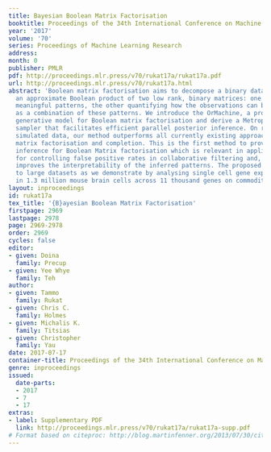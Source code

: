 ```yaml
---
title: Bayesian Boolean Matrix Factorisation
booktitle: Proceedings of the 34th International Conference on Machine Learning
year: '2017'
volume: '70'
series: Proceedings of Machine Learning Research
address: 
month: 0
publisher: PMLR
pdf: http://proceedings.mlr.press/v70/rukat17a/rukat17a.pdf
url: http://proceedings.mlr.press/v70/rukat17a.html
abstract: 'Boolean matrix factorisation aims to decompose a binary data matrix into
  an approximate Boolean product of two low rank, binary matrices: one containing
  meaningful patterns, the other quantifying how the observations can be expressed
  as a combination of these patterns. We introduce the OrMachine, a probabilistic
  generative model for Boolean matrix factorisation and derive a Metropolised Gibbs
  sampler that facilitates efficient parallel posterior inference. On real world and
  simulated data, our method outperforms all currently existing approaches for Boolean
  matrix factorisation and completion. This is the first method to provide full posterior
  inference for Boolean Matrix factorisation which is relevant in applications, e.g.
  for controlling false positive rates in collaborative filtering and, crucially,
  improves the interpretability of the inferred patterns. The proposed algorithm scales
  to large datasets as we demonstrate by analysing single cell gene expression data
  in 1.3 million mouse brain cells across 11 thousand genes on commodity hardware.'
layout: inproceedings
id: rukat17a
tex_title: '{B}ayesian Boolean Matrix Factorisation'
firstpage: 2969
lastpage: 2978
page: 2969-2978
order: 2969
cycles: false
editor:
- given: Doina
  family: Precup
- given: Yee Whye
  family: Teh
author:
- given: Tammo
  family: Rukat
- given: Chris C.
  family: Holmes
- given: Michalis K.
  family: Titsias
- given: Christopher
  family: Yau
date: 2017-07-17
container-title: Proceedings of the 34th International Conference on Machine Learning
genre: inproceedings
issued:
  date-parts:
  - 2017
  - 7
  - 17
extras:
- label: Supplementary PDF
  link: http://proceedings.mlr.press/v70/rukat17a/rukat17a-supp.pdf
# Format based on citeproc: http://blog.martinfenner.org/2013/07/30/citeproc-yaml-for-bibliographies/
---
```

